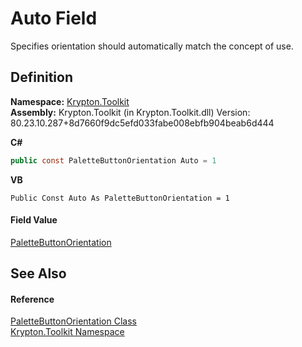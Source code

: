 # Auto Field


Specifies orientation should automatically match the concept of use.



## Definition
**Namespace:** <a href="79d2eac2-21f4-54ff-7552-b20c33c30600.md">Krypton.Toolkit</a>  
**Assembly:** Krypton.Toolkit (in Krypton.Toolkit.dll) Version: 80.23.10.287+8d7660f9dc5efd033fabe008ebfb904beab6d444

**C#**
``` C#
public const PaletteButtonOrientation Auto = 1
```
**VB**
``` VB
Public Const Auto As PaletteButtonOrientation = 1
```



#### Field Value
<a href="b1f33cd1-b02f-fb09-9d30-c092ea763094.md">PaletteButtonOrientation</a>

## See Also


#### Reference
<a href="b1f33cd1-b02f-fb09-9d30-c092ea763094.md">PaletteButtonOrientation Class</a>  
<a href="79d2eac2-21f4-54ff-7552-b20c33c30600.md">Krypton.Toolkit Namespace</a>  
